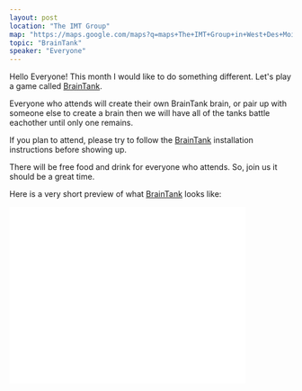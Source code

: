 ```yaml
---
layout: post
location: "The IMT Group"
map: "https://maps.google.com/maps?q=maps+The+IMT+Group+in+West+Des+Moines&ll=41.605688,-93.764105&spn=0.040304,0.077162&fb=1&gl=us&hq=The+IMT+Group&hnear=0x87ec1f8a5b821e1f:0x538996c0d30a8397,West+Des+Moines,+IA&cid=0,0,13550887644760330978&t=m&z=14&iwloc=A"
topic: "BrainTank"
speaker: "Everyone"
---
```


Hello Everyone! This month I would like to do something different. Let's play a game called [BrainTank][BrainTank].

Everyone who attends will create their own BrainTank brain, or pair up with someone else to create a brain then
we will have all of the tanks battle eachother until only one remains.

If you plan to attend, please try to follow the [BrainTank][BrainTank] installation instructions before showing up.

There will be free food and drink for everyone who attends. So, join us it should be a great time.

Here is a very short preview of what [BrainTank][BrainTank] looks like:

<iframe width="420" height="315" src="//www.youtube.com/embed/oljj8b47s1Y" frameborder="0" allowfullscreen></iframe>


[BrainTank]: https://github.com/pysgf/BrainTank


